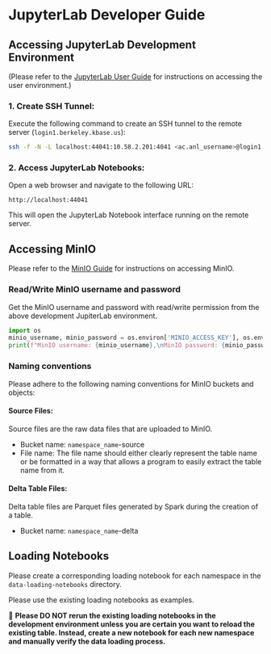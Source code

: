 # JupyterLab Developer Guide

## Accessing JupyterLab Development Environment
(Please refer to the [JupyterLab User Guide](user_guide.md) for instructions on accessing the user environment.)

### 1. Create SSH Tunnel:

Execute the following command to create an SSH tunnel to the remote server (`login1.berkeley.kbase.us`):

```bash
ssh -f -N -L localhost:44041:10.58.2.201:4041 <ac.anl_username>@login1.berkeley.kbase.us
```
   
### 2. Access JupyterLab Notebooks:
   
Open a web browser and navigate to the following URL:

```
http://localhost:44041
```
This will open the JupyterLab Notebook interface running on the remote server.


## Accessing MinIO
Please refer to the [MinIO Guide](minio_guide.md) for instructions on accessing MinIO.

### Read/Write MinIO username and password
Get the MinIO username and password with read/write permission from the above development JupiterLab environment.
```python
import os
minio_username, minio_password = os.environ['MINIO_ACCESS_KEY'], os.environ['MINIO_SECRET_KEY']
print(f"MinIO username: {minio_username},\nMinIO password: {minio_password}")
```

### Naming conventions
Please adhere to the following naming conventions for MinIO buckets and objects:

#### Source Files:
Source files are the raw data files that are uploaded to MinIO.
* Bucket name: `namespace_name`-source
* File name: The file name should either clearly represent the table name or be formatted in a way that allows a 
program to easily extract the table name from it.

#### Delta Table Files:
Delta table files are Parquet files generated by Spark during the creation of a table.
* Bucket name: `namespace_name`-delta

## Loading Notebooks
Please create a corresponding loading notebook for each namespace in the `data-loading-notebooks` directory.

Please use the existing loading notebooks as examples.

🚨 **Please DO NOT rerun the existing loading notebooks in the development environment unless you are certain you 
want to reload the existing table. Instead, create a new notebook for each new namespace and manually verify 
the data loading process.**







